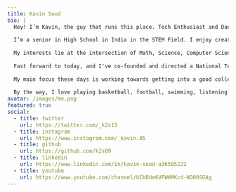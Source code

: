 ```yaml
---
title: Kavin Sood
bio: |
  Hey! I’m Kavin, the guy that runs this place. Tech Enthusiast and Dank Memer.  
    
  I’m a senior in High School in India in the STEM Field. I enjoy creating things that live on the internet.
    
  My interests lie at the intersection of Math, Science, Computer Science and Information Technology. I’m attracted to STEM because of my organized, analytical and goal-oriented nature. In addition to my academic achievements, I am proud to actively contribute to the Tech Cohort of our time.
    
  Fast forward to today, and I've co-founded and directed a National Tech Symposium, founded and presided over my School's Tech Club, and become the IT Captain of my School.
    
  My main focus these days is working towards getting into a good college, pursuing my passion in the field of Tech, and becoming a better individual.
  
  By the way, I love playing basketball, football, swimming, listening to Dua Lipa and taking long walks at night.
avatar: /images/me.png
featured: true
social:
  - title: twitter
    url: https://twitter.com/_k2s15
  - title: instagram
    url: https://www.instagram.com/_kavin.05
  - title: github
    url: https://github.com/k2s09
  - title: linkedin
    url: https://www.linkedin.com/in/kavin-sood-a36505222
  - title: youtube
    url: https://www.youtube.com/channel/UCbDUe6VFWHMKcd-NO00SGAg
---
```

